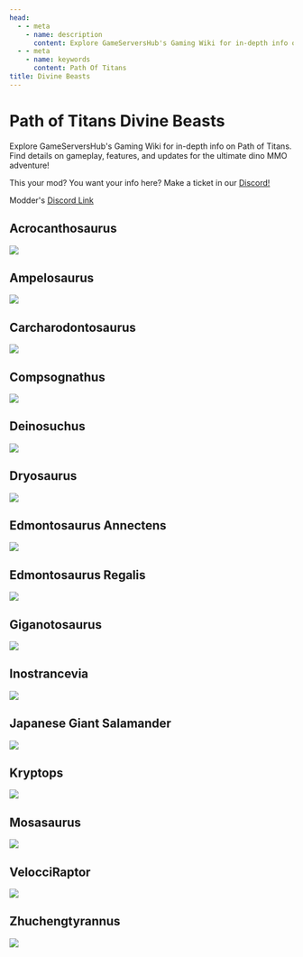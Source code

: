 ```yaml
---
head:
  - - meta
    - name: description
      content: Explore GameServersHub's Gaming Wiki for in-depth info on Path of Titans. Find details on gameplay, features, and updates for the ultimate dino MMO adventure!
  - - meta
    - name: keywords
      content: Path Of Titans
title: Divine Beasts
---
```


# Path of Titans Divine Beasts

Explore GameServersHub's Gaming Wiki for in-depth info on Path of Titans. Find details on gameplay, features, and updates for the ultimate dino MMO adventure!

This your mod? You want your info here? Make a ticket in our [Discord!](https://discord.gg/gsh)

Modder's [Discord Link](#)

## Acrocanthosaurus

<a href='./path-of-titans-divineacroredux' target='_blank'> <img src='https://web-cdn.alderongames.com/files/1169/conversions/AcroReduxThumbnailDone-icon.jpg' /> </a>

## Ampelosaurus

<a href='./path-of-titans-divineamp' target='_blank'> <img src='https://web-cdn.alderongames.com/files/849/conversions/Ampelo-Photo-icon.jpg' /> </a>

## Carcharodontosaurus

<a href='./path-of-titans-divinecarchar' target='_blank'> <img src='https://web-cdn.alderongames.com/files/724/conversions/Carchar_Thumbnail-icon.jpg' /> </a>

## Compsognathus

<a href='./path-of-titans-divinecompy' target='_blank'> <img src='https://web-cdn.alderongames.com/files/798/conversions/Compy_Thumbnail-icon.jpg' /> </a>

## Deinosuchus

<a href='./path-of-titans-divinedeino' target='_blank'> <img src='https://web-cdn.alderongames.com/files/847/conversions/Deino-Photo-icon.jpg' /> </a>

## Dryosaurus

<a href='./path-of-titans-divinedryo' target='_blank'> <img src='https://web-cdn.alderongames.com/files/965/conversions/Dryo_Thumbnail-icon.jpg' /> </a>

## Edmontosaurus Annectens

<a href='./path-of-titans-divineannectens' target='_blank'> <img src='https://web-cdn.alderongames.com/files/826/conversions/Annectens-photo-icon.jpg' /> </a>

## Edmontosaurus Regalis

<a href='./path-of-titans-divineregalis' target='_blank'> <img src='https://web-cdn.alderongames.com/files/829/conversions/Regalis-Photo-icon.jpg' /> </a>

## Giganotosaurus

<a href='./path-of-titans-divinegiga' target='_blank'> <img src='https://web-cdn.alderongames.com/files/1076/conversions/giganotosaurus_photo-icon.jpg' /> </a>

## Inostrancevia

<a href='./path-of-titans-divineinos' target='_blank'> <img src='https://web-cdn.alderongames.com/files/934/conversions/Inostra_new_thumbnail-icon.jpg' /> </a>

## Japanese Giant Salamander

<a href='./path-of-titans-tgbsalamander' target='_blank'> <img src='https://web-cdn.alderongames.com/files/1170/conversions/Salamander_Mod_Pic_TGBM_V2-icon.jpg' /> </a>

## Kryptops

<a href='./path-of-titans-cretaceouskryptops' target='_blank'> <img src='https://web-cdn.alderongames.com/files/852/conversions/Kryptops-photo-icon.jpg' /> </a>

## Mosasaurus

<a href='./path-of-titans-divinemosa' target='_blank'> <img src='https://web-cdn.alderongames.com/files/993/conversions/Mosasaurus_Thumbnail-icon.jpg' /> </a>

## VelocciRaptor

<a href='./path-of-titans-velocciraptor' target='_blank'> <img src='https://web-cdn.alderongames.com/files/430/conversions/Tumb-icon.jpg' /> </a>

## Zhuchengtyrannus

<a href='./path-of-titans-divinezhuch' target='_blank'> <img src='https://web-cdn.alderongames.com/files/723/conversions/Zhucheng_Thumbnail-icon.jpg' /> </a>
